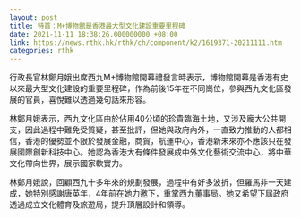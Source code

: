 ```yaml
---
layout: post
title: 特首：M+博物館是香港最大型文化建設重要里程碑
date: 2021-11-11 18:38:26.000000000 +08:00
link: https://news.rthk.hk/rthk/ch/component/k2/1619371-20211111.htm
categories: rthk
---
```


行政長官林鄭月娥出席西九M+博物館開幕禮發言時表示，博物館開幕是香港有史以來最大型文化建設的重要里程碑，作為前後15年在不同崗位，參與西九文化區發展的官員，喜悅難以透過幾句話來形容。 

林鄭月娥表示，西九文化區由於佔用40公頃的珍貴臨海土地，又涉及龐大公共開支，因此過程中難免受質疑，甚至批評，但她與政府內外，一直致力推動的人都相信，香港的優勢並不限於發展金融，商貿，航運中心，香港新未來亦不應該只在發展國際創新科技中心。她認為香港大有條件發展成中外文化藝術交流中心，將中華文化帶向世界，展示國家軟實力。 

林鄭月娥說，回顧西九十多年來的規劃發展，過程中有好多波折，但羅馬非一天建成，她特別感謝唐英年，4年前在她力邀下，重掌西九董事局。她又希望下屆政府透過成立文化體育及旅遊局，提升頂層設計和領導。
